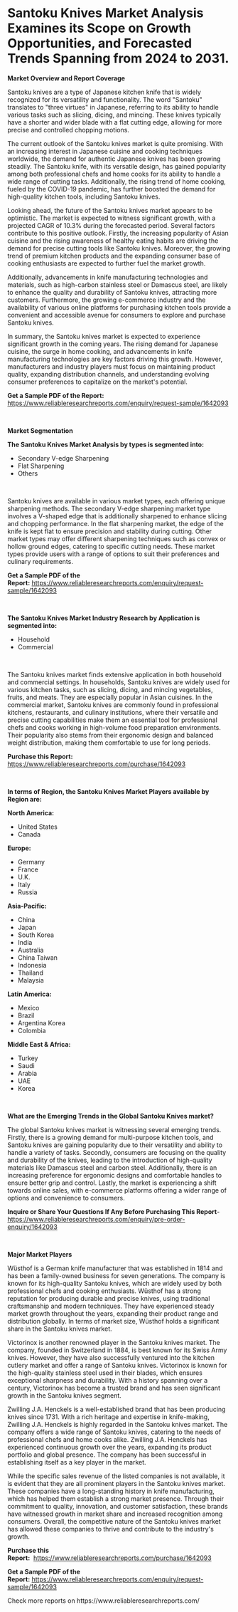 <p><h1>Santoku Knives Market Analysis Examines its Scope on Growth Opportunities, and Forecasted Trends Spanning from 2024 to 2031.</h1></p><p><strong>Market Overview and Report Coverage</strong></p>
<p><p>Santoku knives are a type of Japanese kitchen knife that is widely recognized for its versatility and functionality. The word "Santoku" translates to "three virtues" in Japanese, referring to its ability to handle various tasks such as slicing, dicing, and mincing. These knives typically have a shorter and wider blade with a flat cutting edge, allowing for more precise and controlled chopping motions.</p><p>The current outlook of the Santoku knives market is quite promising. With an increasing interest in Japanese cuisine and cooking techniques worldwide, the demand for authentic Japanese knives has been growing steadily. The Santoku knife, with its versatile design, has gained popularity among both professional chefs and home cooks for its ability to handle a wide range of cutting tasks. Additionally, the rising trend of home cooking, fueled by the COVID-19 pandemic, has further boosted the demand for high-quality kitchen tools, including Santoku knives.</p><p>Looking ahead, the future of the Santoku knives market appears to be optimistic. The market is expected to witness significant growth, with a projected CAGR of 10.3% during the forecasted period. Several factors contribute to this positive outlook. Firstly, the increasing popularity of Asian cuisine and the rising awareness of healthy eating habits are driving the demand for precise cutting tools like Santoku knives. Moreover, the growing trend of premium kitchen products and the expanding consumer base of cooking enthusiasts are expected to further fuel the market growth.</p><p>Additionally, advancements in knife manufacturing technologies and materials, such as high-carbon stainless steel or Damascus steel, are likely to enhance the quality and durability of Santoku knives, attracting more customers. Furthermore, the growing e-commerce industry and the availability of various online platforms for purchasing kitchen tools provide a convenient and accessible avenue for consumers to explore and purchase Santoku knives.</p><p>In summary, the Santoku knives market is expected to experience significant growth in the coming years. The rising demand for Japanese cuisine, the surge in home cooking, and advancements in knife manufacturing technologies are key factors driving this growth. However, manufacturers and industry players must focus on maintaining product quality, expanding distribution channels, and understanding evolving consumer preferences to capitalize on the market's potential.</p></p>
<p><strong>Get a Sample PDF of the Report:</strong> <a href="https://www.reliableresearchreports.com/enquiry/request-sample/1642093">https://www.reliableresearchreports.com/enquiry/request-sample/1642093</a></p>
<p>&nbsp;</p>
<p><strong>Market Segmentation</strong></p>
<p><strong>The Santoku Knives Market Analysis by types is segmented into:</strong></p>
<p><ul><li>Secondary V-edge Sharpening</li><li>Flat Sharpening</li><li>Others</li></ul></p>
<p>&nbsp;</p>
<p><p>Santoku knives are available in various market types, each offering unique sharpening methods. The secondary V-edge sharpening market type involves a V-shaped edge that is additionally sharpened to enhance slicing and chopping performance. In the flat sharpening market, the edge of the knife is kept flat to ensure precision and stability during cutting. Other market types may offer different sharpening techniques such as convex or hollow ground edges, catering to specific cutting needs. These market types provide users with a range of options to suit their preferences and culinary requirements.</p></p>
<p><strong>Get a Sample PDF of the Report:</strong>&nbsp;<a href="https://www.reliableresearchreports.com/enquiry/request-sample/1642093">https://www.reliableresearchreports.com/enquiry/request-sample/1642093</a></p>
<p>&nbsp;</p>
<p><strong>The Santoku Knives Market Industry Research by Application is segmented into:</strong></p>
<p><ul><li>Household</li><li>Commercial</li></ul></p>
<p>&nbsp;</p>
<p><p>The Santoku knives market finds extensive application in both household and commercial settings. In households, Santoku knives are widely used for various kitchen tasks, such as slicing, dicing, and mincing vegetables, fruits, and meats. They are especially popular in Asian cuisines. In the commercial market, Santoku knives are commonly found in professional kitchens, restaurants, and culinary institutions, where their versatile and precise cutting capabilities make them an essential tool for professional chefs and cooks working in high-volume food preparation environments. Their popularity also stems from their ergonomic design and balanced weight distribution, making them comfortable to use for long periods.</p></p>
<p><strong>Purchase this Report:</strong>&nbsp; <a href="https://www.reliableresearchreports.com/purchase/1642093">https://www.reliableresearchreports.com/purchase/1642093</a></p>
<p>&nbsp;</p>
<p><strong>In terms of Region, the Santoku Knives Market Players available by Region are:</strong></p>
<p>
    <p> <strong> North America: </strong>
        <ul>
            <li>United States</li>
            <li>Canada</li>
        </ul>
        </p> 
    <p> <strong> Europe: </strong>
        <ul>
            <li>Germany</li>
            <li>France</li>
            <li>U.K.</li>
            <li>Italy</li>
            <li>Russia</li>
        </ul>
        </p> 
    <p> <strong> Asia-Pacific: </strong>
        <ul>
            <li>China</li>
            <li>Japan</li>
            <li>South Korea</li>
            <li>India</li>
            <li>Australia</li>
            <li>China Taiwan</li>
            <li>Indonesia</li>
            <li>Thailand</li>
            <li>Malaysia</li>
        </ul>
        </p> 
    <p> <strong> Latin America: </strong>
        <ul>
            <li>Mexico</li>
            <li>Brazil</li>
            <li>Argentina Korea</li>
            <li>Colombia</li>
        </ul>
        </p> 
    <p> <strong> Middle East & Africa: </strong>
        <ul>
            <li>Turkey</li>
            <li>Saudi</li>
            <li>Arabia</li>
            <li>UAE</li>
            <li>Korea</li>
        </ul>
    </p>
    </p>
<p>&nbsp;</p>
<p><strong>What are the Emerging Trends in the Global Santoku Knives market?</strong></p>
<p><p>The global Santoku knives market is witnessing several emerging trends. Firstly, there is a growing demand for multi-purpose kitchen tools, and Santoku knives are gaining popularity due to their versatility and ability to handle a variety of tasks. Secondly, consumers are focusing on the quality and durability of the knives, leading to the introduction of high-quality materials like Damascus steel and carbon steel. Additionally, there is an increasing preference for ergonomic designs and comfortable handles to ensure better grip and control. Lastly, the market is experiencing a shift towards online sales, with e-commerce platforms offering a wider range of options and convenience to consumers.</p></p>
<p><strong>Inquire or Share Your Questions If Any Before Purchasing This Report</strong>- <a href="https://www.reliableresearchreports.com/enquiry/pre-order-enquiry/1642093">https://www.reliableresearchreports.com/enquiry/pre-order-enquiry/1642093</a></p>
<p>&nbsp;</p>
<p><strong>Major Market Players</strong></p>
<p><p>Wüsthof is a German knife manufacturer that was established in 1814 and has been a family-owned business for seven generations. The company is known for its high-quality Santoku knives, which are widely used by both professional chefs and cooking enthusiasts. Wüsthof has a strong reputation for producing durable and precise knives, using traditional craftsmanship and modern techniques. They have experienced steady market growth throughout the years, expanding their product range and distribution globally. In terms of market size, Wüsthof holds a significant share in the Santoku knives market.</p><p>Victorinox is another renowned player in the Santoku knives market. The company, founded in Switzerland in 1884, is best known for its Swiss Army knives. However, they have also successfully ventured into the kitchen cutlery market and offer a range of Santoku knives. Victorinox is known for the high-quality stainless steel used in their blades, which ensures exceptional sharpness and durability. With a history spanning over a century, Victorinox has become a trusted brand and has seen significant growth in the Santoku knives segment.</p><p>Zwilling J.A. Henckels is a well-established brand that has been producing knives since 1731. With a rich heritage and expertise in knife-making, Zwilling J.A. Henckels is highly regarded in the Santoku knives market. The company offers a wide range of Santoku knives, catering to the needs of professional chefs and home cooks alike. Zwilling J.A. Henckels has experienced continuous growth over the years, expanding its product portfolio and global presence. The company has been successful in establishing itself as a key player in the market.</p><p>While the specific sales revenue of the listed companies is not available, it is evident that they are all prominent players in the Santoku knives market. These companies have a long-standing history in knife manufacturing, which has helped them establish a strong market presence. Through their commitment to quality, innovation, and customer satisfaction, these brands have witnessed growth in market share and increased recognition among consumers. Overall, the competitive nature of the Santoku knives market has allowed these companies to thrive and contribute to the industry's growth.</p></p>
<p><strong>Purchase this Report:</strong>&nbsp;&nbsp;<a href="https://www.reliableresearchreports.com/purchase/1642093">https://www.reliableresearchreports.com/purchase/1642093</a></p>
<p></p>
<p><strong>Get a Sample PDF of the Report:</strong>&nbsp;<a href="https://www.reliableresearchreports.com/enquiry/request-sample/1642093">https://www.reliableresearchreports.com/enquiry/request-sample/1642093</a></p>
<p>Check more reports on https://www.reliableresearchreports.com/</p>